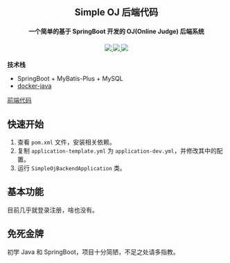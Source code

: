 <div align="center">
    <h2 >Simple OJ 后端代码</h2>
    <h4>
    一个简单的基于 SpringBoot 开发的 OJ(Online Judge) 后端系统
    </h4>
</div>

<h4 align="center">
    <a href="#">
        <img src="https://img.shields.io/badge/frame-SpringBoot-3A75B0">
    </a>
    <a href="#">
        <img src="https://img.shields.io/github/stars/lovezhangchuangxin/simple-oj-backend">
    </a>
    <a href="#">
        <img src="https://img.shields.io/github/license/lovezhangchuangxin/simple-oj-backend">
    </a>
</h4>

**技术栈**

- SpringBoot + MyBatis-Plus + MySQL
- [docker-java](https://github.com/docker-java/docker-java)

[前端代码](https://github.com/lovezhangchuangxin/simple-oj-frontend)

## 快速开始

1. 查看 `pom.xml` 文件，安装相关依赖。
2. 复制 `application-template.yml` 为 `application-dev.yml`，并修改其中的配置。
3. 运行 `SimpleOjBackendApplication` 类。

## 基本功能

目前几乎就登录注册，啥也没有。

## 免死金牌

初学 Java 和 SpringBoot，项目十分简陋，不足之处请多指教。